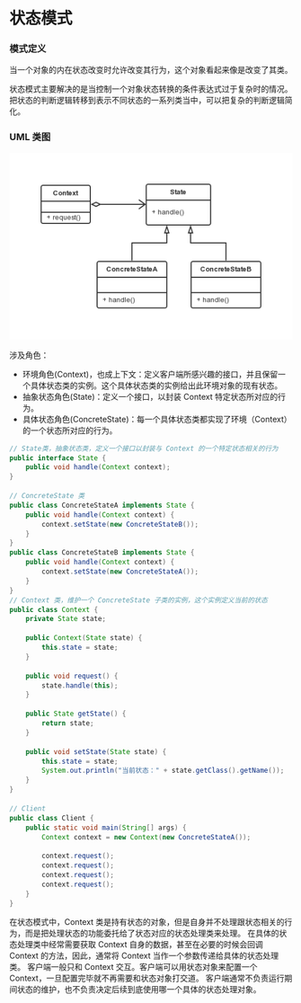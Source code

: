 状态模式
===

### 模式定义

当一个对象的内在状态改变时允许改变其行为，这个对象看起来像是改变了其类。

状态模式主要解决的是当控制一个对象状态转换的条件表达式过于复杂时的情况。
把状态的判断逻辑转移到表示不同状态的一系列类当中，可以把复杂的判断逻辑简化。

### UML 类图

![Alt text](img/12-state.png)

涉及角色：

- 环境角色(Context)，也成上下文：定义客户端所感兴趣的接口，并且保留一个具体状态类的实例。这个具体状态类的实例给出此环境对象的现有状态。
- 抽象状态角色(State)：定义一个接口，以封装 Context 特定状态所对应的行为。
- 具体状态角色(ConcreteState)：每一个具体状态类都实现了环境（Context）的一个状态所对应的行为。

```java
// State类，抽象状态类，定义一个接口以封装与 Context 的一个特定状态相关的行为
public interface State {
    public void handle(Context context);
}

// ConcreteState 类
public class ConcreteStateA implements State {
    public void handle(Context context) {
        context.setState(new ConcreteStateB());
    }
}
public class ConcreteStateB implements State {
    public void handle(Context context) {
        context.setState(new ConcreteStateA());
    }
}
// Context 类，维护一个 ConcreteState 子类的实例，这个实例定义当前的状态
public class Context {
    private State state;

    public Context(State state) {
        this.state = state;
    }

    public void request() {
        state.handle(this);
    }

    public State getState() {
        return state;
    }

    public void setState(State state) {
        this.state = state;
        System.out.println("当前状态：" + state.getClass().getName());
    }
}

// Client
public class Client {
    public static void main(String[] args) {
        Context context = new Context(new ConcreteStateA());

        context.request();
        context.request();
        context.request();
        context.request();
    }
}
```

在状态模式中，Context 类是持有状态的对象，但是自身并不处理跟状态相关的行为，而是把处理状态的功能委托给了状态对应的状态处理类来处理。
在具体的状态处理类中经常需要获取 Context 自身的数据，甚至在必要的时候会回调 Context 的方法，因此，通常将 Context 当作一个参数传递给具体的状态处理类。
客户端一般只和 Context 交互。客户端可以用状态对象来配置一个 Context，一旦配置完毕就不再需要和状态对象打交道。
客户端通常不负责运行期间状态的维护，也不负责决定后续到底使用哪一个具体的状态处理对象。
